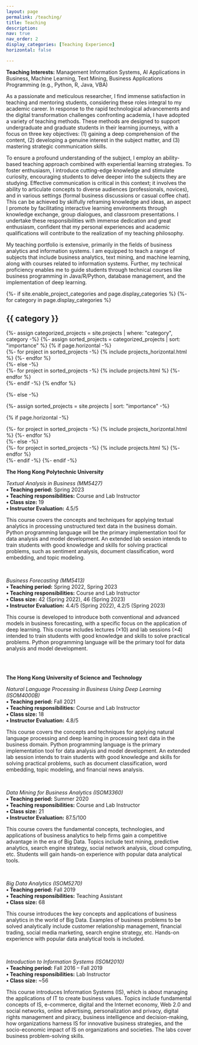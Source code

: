 ```yaml
---
layout: page
permalink: /teaching/
title: Teaching
description: 
nav: true
nav_order: 2
display_categories: [Teaching Experience]
horizontal: false

---
```


<strong>Teaching Interests:</strong> Management Information Systems, AI Applications in Business, Machine Learning, Text Mining, Business Applications Programming (e.g., Python, R, Java, VBA)

As a passionate and meticulous researcher, I find immense satisfaction in teaching and mentoring students, considering these roles integral to my academic career. In response to the rapid technological advancements and the digital transformation challenges confronting academia, I have adopted a variety of teaching methods. These methods are designed to support undergraduate and graduate students in their learning journeys, with a focus on three key objectives: (1) gaining a deep comprehension of the content, (2) developing a genuine interest in the subject matter, and (3) mastering strategic communication skills.

To ensure a profound understanding of the subject, I employ an ability-based teaching approach combined with experiential learning strategies. To foster enthusiasm, I introduce cutting-edge knowledge and stimulate curiosity, encouraging students to delve deeper into the subjects they are studying. Effective communication is critical in this context; it involves the ability to articulate concepts to diverse audiences (professionals, novices), and in various settings (formal business discussions or casual coffee chat). This can be achieved by skilfully reframing knowledge and ideas, an aspect I promote by facilitating interactive learning environments through knowledge exchange, group dialogues, and classroom presentations. I undertake these responsibilities with immense dedication and great enthusiasm, confident that my personal experiences and academic qualifications will contribute to the realization of my teaching philosophy.

My teaching portfolio is extensive, primarily in the fields of business analytics and information systems. I am equipped to teach a range of subjects that include business analytics, text mining, and machine learning, along with courses related to information systems. Further, my technical proficiency enables me to guide students through technical courses like business programming in Java/R/Python, database management, and the implementation of deep learning.



<!-- pages/projects.md -->
<div class="projects">
{%- if site.enable_project_categories and page.display_categories %}
  <!-- Display categorized projects -->
  {%- for category in page.display_categories %}
  <h2 class="category">{{ category }}</h2>
  {%- assign categorized_projects = site.projects | where: "category", category -%}
  {%- assign sorted_projects = categorized_projects | sort: "importance" %}
  <!-- Generate cards for each project -->
  {% if page.horizontal -%}
  <div class="container">
    <div class="row row-cols-2">
    {%- for project in sorted_projects -%}
      {% include projects_horizontal.html %}
    {%- endfor %}
    </div>
  </div>
  {%- else -%}
  <div class="grid">
    {%- for project in sorted_projects -%}
      {% include projects.html %}
    {%- endfor %}
  </div>
  {%- endif -%}
  {% endfor %}

{%- else -%}
<!-- Display projects without categories -->
  {%- assign sorted_projects = site.projects | sort: "importance" -%}
  <!-- Generate cards for each project -->
  {% if page.horizontal -%}
  <div class="container">
    <div class="row row-cols-2">
    {%- for project in sorted_projects -%}
      {% include projects_horizontal.html %}
    {%- endfor %}
    </div>
  </div>
  {%- else -%}
  <div class="grid">
    {%- for project in sorted_projects -%}
      {% include projects.html %}
    {%- endfor %}
  </div>
  {%- endif -%}
{%- endif -%}
</div>


<strong>The Hong Kong Polytechnic University</strong>

<i>Textual Analysis in Business (MM5427)</i> <br>
<strong>• Teaching period:</strong> Spring 2023 <br>
<strong>• Teaching responsibilities:</strong> Course and Lab Instructor <br>
<strong>• Class size:</strong> 19 <br>
<strong>• Instructor Evaluation:</strong> 4.5/5 <br>

This course covers the concepts and techniques for applying textual analytics in processing unstructured text data in the business domain. Python programming language will be the primary implementation tool for data analysis and model development. An extended lab session intends to train students with good knowledge and skills for solving practical problems, such as sentiment analysis, document classification, word embedding, and topic modeling.

<br>

<i>Business Forecasting (MM5413)</i> <br>
<strong>• Teaching period:</strong> Spring 2022, Spring 2023 <br>
<strong>• Teaching responsibilities:</strong> Course and Lab Instructor <br>
<strong>• Class size:</strong> 42 (Spring 2022), 46 (Spring 2023) <br>
<strong>• Instructor Evaluation:</strong> 4.4/5 (Spring 2022), 4.2/5 (Spring 2023) <br>

This course is developed to introduce both conventional and advanced models in business forecasting, with a specific focus on the application of deep learning. This course includes lectures (×10) and lab sessions (×4) intended to train students with good knowledge and skills to solve practical problems. Python programming language will be the primary tool for data analysis and model development.

<br><br>

<strong>The Hong Kong University of Science and Technology</strong>

<i>Natural Language Processing in Business Using Deep Learning (ISOM4000B)</i> <br>
<strong>• Teaching period:</strong> Fall 2021 <br>
<strong>• Teaching responsibilities:</strong> Course and Lab Instructor <br>
<strong>• Class size:</strong> 18 <br>
<strong>• Instructor Evaluation:</strong> 4.8/5 <br>

This course covers the concepts and techniques for applying natural language processing and deep learning in processing text data in the business domain. Python programming language is the primary implementation tool for data analysis and model development. An extended lab session intends to train students with good knowledge and skills for solving practical problems, such as document classification, word embedding, topic modeling, and financial news analysis.

<br>

<i>Data Mining for Business Analytics (ISOM3360)</i> <br>
<strong>• Teaching period:</strong> Summer 2020 <br>
<strong>• Teaching responsibilities:</strong> Course and Lab Instructor <br>
<strong>• Class size:</strong> 21 <br>
<strong>• Instructor Evaluation:</strong> 87.5/100 <br>

This course covers the fundamental concepts, technologies, and applications of business analytics to help firms gain a competitive advantage in the era of Big Data. Topics include text mining, predictive analytics, search engine strategy, social network analysis, cloud computing, etc. Students will gain hands-on experience with popular data analytical tools.

<br>

<i>Big Data Analytics (ISOM5270)</i> <br>
<strong>• Teaching period:</strong> Fall 2019 <br>
<strong>• Teaching responsibilities:</strong> Teaching Assistant <br>
<strong>• Class size:</strong> 68 <br>

This course introduces the key concepts and applications of business analytics in the world of Big Data. Examples of business problems to be solved analytically include customer relationship management, financial trading, social media marketing, search engine strategy, etc. Hands-on experience with popular data analytical tools is included.

<br>

<i>Introduction to Information Systems (ISOM2010)</i> <br>
<strong>• Teaching period:</strong> Fall 2016 – Fall 2019 <br>
<strong>• Teaching responsibilities:</strong> Lab Instructor <br>
<strong>• Class size:</strong> ~56 <br>

This course introduces Information Systems (IS), which is about managing the applications of IT to create business values. Topics include fundamental concepts of IS, e-commerce, digital and the Internet economy, Web 2.0 and social networks, online advertising, personalization and privacy, digital rights management and piracy, business intelligence and decision-making, how organizations harness IS for innovative business strategies, and the socio-economic impact of IS on organizations and societies. The labs cover business problem-solving skills.




